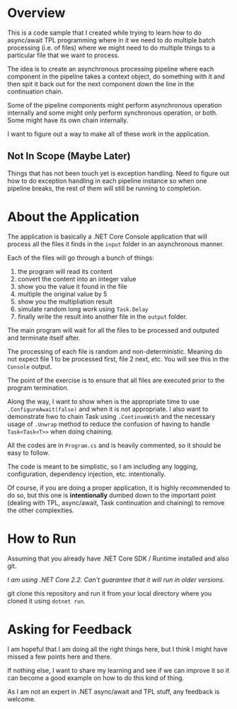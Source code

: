 # Overview
This is a code sample that I created while trying to learn how to do async/await TPL programming where in it we need to do multiple batch processing (i.e. of files) where we might need to do multiple things to a particular file that we want to process.

The idea is to create an asynchronous processing pipeline where each component in the pipeline takes a context object, do something with it and then spit it back out for the next component down the line in the continuation chain.

Some of the pipeline components might perform asynchronous operation internally and some might only perform synchronous operation, or both.  Some might have its own chain internally.

I want to figure out a way to make all of these work in the application.

## Not In Scope (Maybe Later)

Things that has not been touch yet is exception handling.  Need to figure out how to do exception handling in each pipeline instance so when one pipeline breaks, the rest of them will still be running to completion.

# About the Application
The application is basically a .NET Core Console application that will process all the files it finds in the `input` folder in an asynchronous manner.

Each of the files will go through a bunch of things:
1. the program will read its content
2. convert the content into an integer value
3. show you the value it found in the file
4. multiple the original value by 5
5. show you the multipliation result
5. simulate random long work using `Task.Delay`
6. finally write the result into another file in the `output` folder.

The main program will wait for all the files to be processed and outputed and terminate itself after.

The processing of each file is random and non-deterministic.  Meaning do not expect file 1 to be processed first, file 2 next, etc.  You will see this in the `Console` output.

The point of the exercise is to ensure that all files are executed prior to the program termination.

Along the way, I want to show when is the appropriate time to use `.ConfigureAwait(false)` and when it is not appropriate.  I also want to demonstrate hwo to chain Task using `.ContinueWith` and the necessary usage of `.Unwrap` method to reduce the confusion of having to handle `Task<Task<T>>` when doing chaining.

All the codes are in `Program.cs` and is heavily commented, so it should be easy to follow.

The code is meant to be simplistic, so I am including any logging, configuration, dependency injection, etc. intentionally.

Of course, if you are doing a proper application, it is highly recommended to do so, but this one is **intentionally** dumbed down to the important point (dealing with TPL, async/await, Task continuation and chaining) to remove the other complexities.


# How to Run
Assuming that you already have .NET Core SDK / Runtime installed and also git.

_I am using .NET Core 2.2.  Can't guarantee that it will run in older versions_.

git clone this repository and run it from your local directory where you cloned it using `dotnet run`.

# Asking for Feedback
I am hopeful that I am doing all the right things here, but I think I might have missed a few points here and there.

If nothing else, I want to share my learning and see if we can improve it so it can become a good example on how to do this kind of thing.

As I am not an expert in .NET async/await and TPL stuff, any feedback is welcome.

